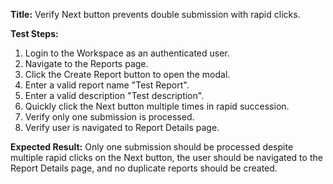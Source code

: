 **Title:** Verify Next button prevents double submission with rapid clicks.

**Test Steps:**
1. Login to the Workspace as an authenticated user.
2. Navigate to the Reports page.
3. Click the Create Report button to open the modal.
4. Enter a valid report name "Test Report".
5. Enter a valid description "Test description".
6. Quickly click the Next button multiple times in rapid succession.
7. Verify only one submission is processed.
8. Verify user is navigated to Report Details page.

**Expected Result:**
Only one submission should be processed despite multiple rapid clicks
on the Next button, the user should be navigated to the Report Details page, and no duplicate reports should be created.